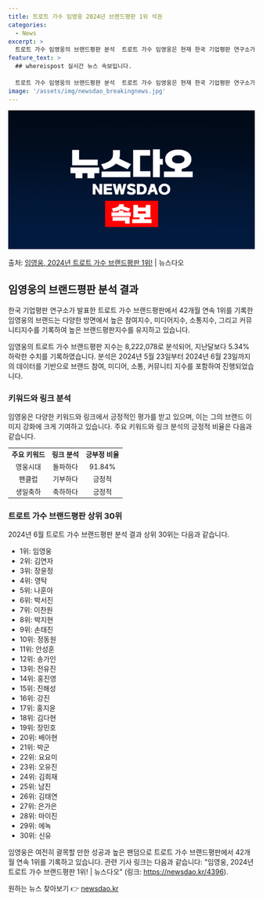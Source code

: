 ```yaml
---
title: 트로트 가수 임영웅 2024년 브랜드평판 1위 석권
categories:
  - News
excerpt: >
  트로트 가수 임영웅의 브랜드평판 분석  트로트 가수 임영웅은 현재 한국 기업평판 연구소가 발표한 트로트 가수…
feature_text: >
  ## whereispost 실시간 뉴스 속보입니다.

  트로트 가수 임영웅의 브랜드평판 분석  트로트 가수 임영웅은 현재 한국 기업평판 연구소가 발표한 트로트 가수…
image: '/assets/img/newsdao_breakingnews.jpg'
---
```


![뉴스다오 속보](/assets/img/newsdao_breakingnews.jpg)

<p>출처: <a href="https://newsdao.kr/4396" rel="dofollow">임영웅, 2024년 트로트 가수 브랜드평판 1위!</a> | 뉴스다오</p>

<h2 data-ke-size="size26">임영웅의 브랜드평판 분석 결과</h2>
한국 기업평판 연구소가 발표한 트로트 가수 브랜드평판에서 42개월 연속 1위를 기록한 임영웅의 브랜드는 다양한 방면에서 높은 참여지수, 미디어지수, 소통지수, 그리고 커뮤니티지수를 기록하여 높은 브랜드평판지수를 유지하고 있습니다.

<p data-ke-size="size16">임영웅의 트로트 가수 브랜드평판 지수는 8,222,078로 분석되어, 지난달보다 5.34% 하락한 수치를 기록하였습니다. 분석은 2024년 5월 23일부터 2024년 6월 23일까지의 데이터를 기반으로 브랜드 참여, 미디어, 소통, 커뮤니티 지수를 포함하여 진행되었습니다.</p>

<h3><b>키워드와 링크 분석</b></h3>
임영웅은 다양한 키워드와 링크에서 긍정적인 평가를 받고 있으며, 이는 그의 브랜드 이미지 강화에 크게 기여하고 있습니다. 주요 키워드와 링크 분석의 긍정적 비율은 다음과 같습니다.

<table>
	<tr>
    	<td style="text-align: center; height: 17px;"><b>주요 키워드</b></td>
        <td style="text-align: center; height: 17px;"><b>링크 분석</b></td>
        <td style="text-align: center; height: 17px;"><b>긍부정 비율</b></td>
    </tr>
    <tr>
    	<td style="text-align: center; height: 17px;">영웅시대</td>
        <td style="text-align: center; height: 17px;">돌파하다</td>
        <td style="text-align: center; height: 17px;">91.84%</td>
    </tr>
    <tr>
    	<td style="text-align: center; height: 17px;">팬클럽</td>
        <td style="text-align: center; height: 17px;">기부하다</td>
        <td style="text-align: center; height: 17px;">긍정적</td>
    </tr>
    <tr>
    	<td style="text-align: center; height: 17px;">생일축하</td>
        <td style="text-align: center; height: 17px;">축하하다</td>
        <td style="text-align: center; height: 17px;">긍정적</td>
    </tr>
</table>

<h3><b>트로트 가수 브랜드평판 상위 30위</b></h3>
2024년 6월 트로트 가수 브랜드평판 분석 결과 상위 30위는 다음과 같습니다.

<ul>
	<li>1위: 임영웅</li>
    <li>2위: 김연자</li>
    <li>3위: 장윤정</li>
    <li>4위: 영탁</li>
    <li>5위: 나훈아</li>
    <li>6위: 박서진</li>
    <li>7위: 이찬원</li>
    <li>8위: 박지현</li>
    <li>9위: 손태진</li>
    <li>10위: 정동원</li>
    <li>11위: 안성훈</li>
    <li>12위: 송가인</li>
    <li>13위: 전유진</li>
    <li>14위: 홍진영</li>
    <li>15위: 진해성</li>
    <li>16위: 강진</li>
    <li>17위: 홍지윤</li>
    <li>18위: 김다현</li>
    <li>19위: 장민호</li>
    <li>20위: 배아현</li>
    <li>21위: 박군</li>
    <li>22위: 요요미</li>
    <li>23위: 오유진</li>
    <li>24위: 김희재</li>
    <li>25위: 남진</li>
    <li>26위: 김태연</li>
    <li>27위: 은가은</li>
    <li>28위: 마이진</li>
    <li>29위: 에녹</li>
    <li>30위: 신유</li>
</ul>

임영웅은 여전히 괄목할 만한 성공과 높은 팬덤으로 트로트 가수 브랜드평판에서 42개월 연속 1위를 기록하고 있습니다. 관련 기사 링크는 다음과 같습니다: "임영웅, 2024년 트로트 가수 브랜드평판 1위! | 뉴스다오" (링크: https://newsdao.kr/4396). 

원하는 뉴스 찾아보기 👉 <a href="https://newsdao.kr" rel="dofollow">newsdao.kr</a>


